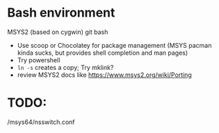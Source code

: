 # Bash environment
MSYS2 (based on cygwin)
git bash

- Use scoop or Chocolatey for package management (MSYS pacman kinda sucks, but provides shell completion and man pages)
- Try powershell
- `ln -s` creates a copy; Try mklink?
- review MSYS2 docs like https://www.msys2.org/wiki/Porting

# TODO:
/msys64/nsswitch.conf
